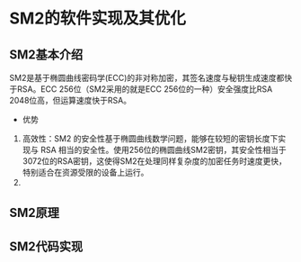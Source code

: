 # SM2的软件实现及其优化
## SM2基本介绍
SM2是基于椭圆曲线密码学(ECC)的非对称加密，其签名速度与秘钥生成速度都快于RSA。ECC 256位（SM2采用的就是ECC 256位的一种）安全强度比RSA 2048位高，但运算速度快于RSA。
- 优势
1. 高效性：SM2 的安全性基于椭圆曲线数学问题，能够在较短的密钥长度下实现与 RSA 相当的安全性。使用256位的椭圆曲线SM2密钥，其安全性相当于3072位的RSA密钥，这使得SM2在处理同样复杂度的加密任务时速度更快，特别适合在资源受限的设备上运行。
2. 
## SM2原理

## SM2代码实现
